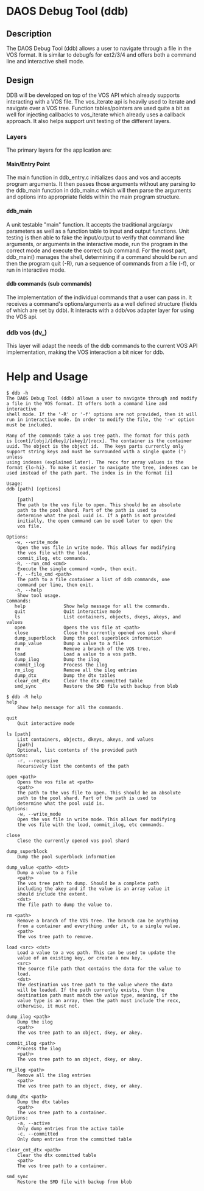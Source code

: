# DAOS Debug Tool (ddb)

## Description

The DAOS Debug Tool (ddb) allows a user to navigate through a file in the VOS
format. It is similar to debugfs for ext2/3/4 and offers both a command line and
interactive shell mode.

## Design

DDB will be developed on top of the VOS API which already supports interacting
with a VOS file. The vos_iterate api is heavily used to iterate and navigate
over a VOS tree. Function tables/pointers are used quite a bit as well for
injecting callbacks to vos_iterate which already uses a callback approach. It
also helps support unit testing of the different layers.

### Layers

The primary layers for the application are:

#### Main/Entry Point

The main function in ddb_entry.c initializes daos and vos and accepts program
arguments. It then passes those arguments without any parsing to the ddb_main
function in ddb_main.c which will then parse the arguments and options into
appropriate fields within the main program structure.

#### ddb_main

A unit testable "main" function. It accepts the traditional argc/argv parameters
as well as a function table to input and output functions. Unit testing is then
able to fake the input/output to verify that command line arguments, or
arguments in the interactive mode, run the program in the correct mode and
execute the correct sub command. For the most part, ddb_main() manages the
shell, determining if a command should be run and then the program quit (-R),
run a sequence of commands from a file (-f), or run in interactive mode.

#### ddb commands (sub commands)

The implementation of the individual commands that a user can pass in. It
receives a command's options/arguments as a well defined structure (fields of
which are set by ddb). It interacts with a ddb/vos adapter layer for using the
VOS api.

### ddb vos (dv_)

This layer will adapt the needs of the ddb commands to the current VOS API
implementation, making the VOS interaction a bit nicer for ddb.

# Help and Usage

```
$ ddb -h
The DAOS Debug Tool (ddb) allows a user to navigate through and modify
a file in the VOS format. It offers both a command line and interactive
shell mode. If the '-R' or '-f' options are not provided, then it will
run in interactive mode. In order to modify the file, the '-w' option
must be included.

Many of the commands take a vos tree path. The format for this path
is [cont]/[obj]/[dkey]/[akey]/[recx]. The container is the container
uuid. The object is the object id.  The keys parts currently only
support string keys and must be surrounded with a single quote (') unless
using indexes (explained later). The recx for array values is the
format {lo-hi}. To make it easier to navigate the tree, indexes can be
used instead of the path part. The index is in the format [i]

Usage:
ddb [path] [options]

    [path]
	The path to the vos file to open. This should be an absolute
	path to the pool shard. Part of the path is used to
	determine what the pool uuid is. If a path is not provided
	initially, the open command can be used later to open the
	vos file.

Options:
   -w, --write_mode
	Open the vos file in write mode. This allows for modifying
	the vos file with the load,
	commit_ilog, etc commands.
   -R, --run_cmd <cmd>
	Execute the single command <cmd>, then exit.
   -f, --file_cmd <path>
	The path to a file container a list of ddb commands, one
	command per line, then exit.
   -h, --help
	Show tool usage.
Commands:
   help              Show help message for all the commands.
   quit              Quit interactive mode
   ls                List containers, objects, dkeys, akeys, and values
   open              Opens the vos file at <path>
   close             Close the currently opened vos pool shard
   dump_superblock   Dump the pool superblock information
   dump_value        Dump a value to a file
   rm                Remove a branch of the VOS tree.
   load              Load a value to a vos path.
   dump_ilog         Dump the ilog
   commit_ilog       Process the ilog
   rm_ilog           Remove all the ilog entries
   dump_dtx          Dump the dtx tables
   clear_cmt_dtx     Clear the dtx committed table
   smd_sync          Restore the SMD file with backup from blob

```

```
$ ddb -R help
help
	Show help message for all the commands.

quit
	Quit interactive mode

ls [path]
	List containers, objects, dkeys, akeys, and values
    [path]
	Optional, list contents of the provided path
Options:
    -r, --recursive
	Recursively list the contents of the path

open <path>
	Opens the vos file at <path>
    <path>
	The path to the vos file to open. This should be an absolute
	path to the pool shard. Part of the path is used to
	determine what the pool uuid is.
Options:
    -w, --write_mode
	Open the vos file in write mode. This allows for modifying
	the vos file with the load, commit_ilog, etc commands.

close
	Close the currently opened vos pool shard

dump_superblock
	Dump the pool superblock information

dump_value <path> <dst>
	Dump a value to a file
    <path>
	The vos tree path to dump. Should be a complete path
	including the akey and if the value is an array value it
	should include the extent.
    <dst>
	The file path to dump the value to.

rm <path>
	Remove a branch of the VOS tree. The branch can be anything
	from a container and everything under it, to a single value.
    <path>
	The vos tree path to remove.

load <src> <dst>
	Load a value to a vos path. This can be used to update the
	value of an existing key, or create a new key.
    <src>
	The source file path that contains the data for the value to
	load.
    <dst>
	The destination vos tree path to the value where the data
	will be loaded. If the path currently exists, then the
	destination path must match the value type, meaning, if the
	value type is an array, then the path must include the recx,
	otherwise, it must not.

dump_ilog <path>
	Dump the ilog
    <path>
	The vos tree path to an object, dkey, or akey.

commit_ilog <path>
	Process the ilog
    <path>
	The vos tree path to an object, dkey, or akey.

rm_ilog <path>
	Remove all the ilog entries
    <path>
	The vos tree path to an object, dkey, or akey.

dump_dtx <path>
	Dump the dtx tables
    <path>
	The vos tree path to a container.
Options:
    -a, --active
	Only dump entries from the active table
    -c, --committed
	Only dump entries from the committed table

clear_cmt_dtx <path>
	Clear the dtx committed table
    <path>
	The vos tree path to a container.

smd_sync
	Restore the SMD file with backup from blob


```